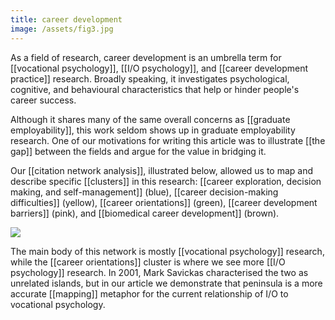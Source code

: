 ```yaml
---
title: career development
image: /assets/fig3.jpg
---
```


As a field of research, career development is an umbrella term for [[vocational psychology]], [[I/O psychology]], and [[career development practice]] research. Broadly speaking, it investigates psychological, cognitive, and behavioural characteristics that help or hinder people's career success. 

Although it shares many of the same overall concerns as [[graduate employability]], this work seldom shows up in graduate employability research. One of our motivations for writing this article was to illustrate [[the gap]] between the fields and argue for the value in bridging it. 

Our [[citation network analysis]], illustrated below, allowed us to map and describe specific [[clusters]] in this research: [[career exploration, decision making,
and self-management]] (blue), [[career decision-making difficulties]] (yellow), [[career orientations]] (green), [[career development barriers]] (pink), and [[biomedical career development]] (brown). 

![]({{page.image}})

The main body of this network is mostly [[vocational psychology]] research, while the [[career orientations]] cluster is where we see more [[I/O psychology]] research. In 2001, Mark Savickas characterised the two as unrelated islands, but in our article we demonstrate that peninsula is a more accurate [[mapping]] metaphor for the current relationship of I/O to vocational psychology. 